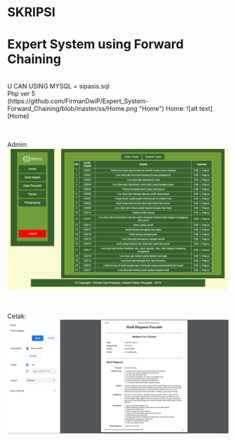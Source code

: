 # SKRIPSI
# Expert System using Forward Chaining
<br>
U CAN USING MYSQL  = sipasis.sql
<br>
Php ver 5
<br>
(https://github.com/FirmanDwiP/Expert_System-Forward_Chaining/blob/master/ss/Home.png "Home")
Home: 
![alt text][Home]

[Home]: https://github.com/FirmanDwiP/Expert_System-Forward_Chaining/blob/master/ss/Home.png "Home"

<br><br>
Admin: 
![alt text][Admin]

[Admin]: https://github.com/FirmanDwiP/Expert_System-Forward_Chaining/blob/master/ss/Admin.png "Admin"

<br><br>
Cetak: 
![alt text][Cetak]

[Cetak]: https://github.com/FirmanDwiP/Expert_System-Forward_Chaining/blob/master/ss/Cetak.png "Cetak"

<br><br>
